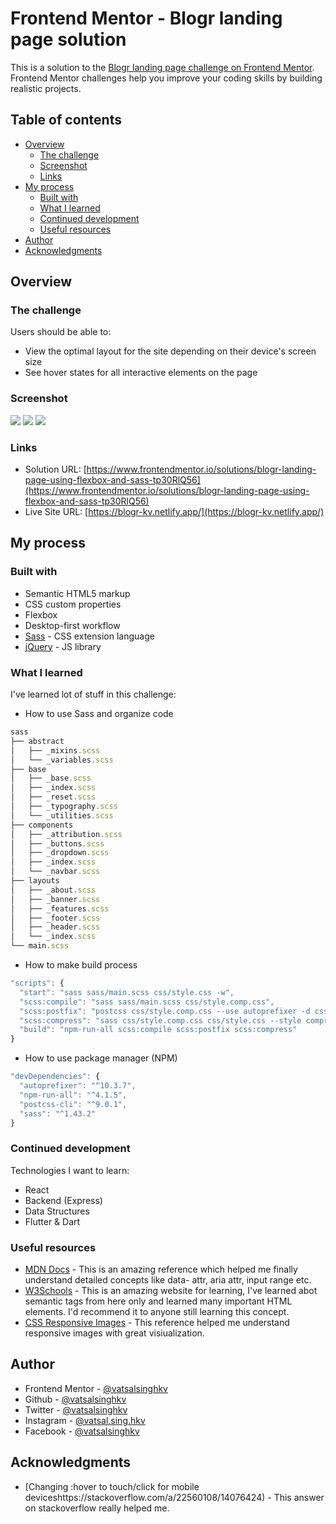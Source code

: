 # Frontend Mentor - Blogr landing page solution

This is a solution to the [Blogr landing page challenge on Frontend Mentor](https://www.frontendmentor.io/challenges/blogr-landing-page-EX2RLAApP). Frontend Mentor challenges help you improve your coding skills by building realistic projects.

## Table of contents

- [Overview](#overview)
  - [The challenge](#the-challenge)
  - [Screenshot](#screenshot)
  - [Links](#links)
- [My process](#my-process)
  - [Built with](#built-with)
  - [What I learned](#what-i-learned)
  - [Continued development](#continued-development)
  - [Useful resources](#useful-resources)
- [Author](#author)
- [Acknowledgments](#acknowledgments)

## Overview

### The challenge

Users should be able to:

- View the optimal layout for the site depending on their device's screen size
- See hover states for all interactive elements on the page

### Screenshot

![](./screenshots/Screenshot-desktop.png)
![](./screenshots/Screenshot-mobile.png)
![](./screenshots/Screenshot-navbar.png)

### Links

- Solution URL: [https://www.frontendmentor.io/solutions/blogr-landing-page-using-flexbox-and-sass-tp30RlQ56](https://www.frontendmentor.io/solutions/blogr-landing-page-using-flexbox-and-sass-tp30RlQ56)
- Live Site URL: [https://blogr-kv.netlify.app/](https://blogr-kv.netlify.app/)

## My process

### Built with

- Semantic HTML5 markup
- CSS custom properties
- Flexbox
- Desktop-first workflow
- [Sass](https://sass-lang.com/) - CSS extension language
- [jQuery](https://jquery.com/) - JS library

### What I learned

I've learned lot of stuff in this challenge:

- How to use Sass and organize code

```js
sass
├── abstract
│   ├── _mixins.scss
│   └── _variables.scss
├── base
│   ├── _base.scss
│   ├── _index.scss
│   ├── _reset.scss
│   ├── _typography.scss
│   └── _utilities.scss
├── components
│   ├── _attribution.scss
│   ├── _buttons.scss
│   ├── _dropdown.scss
│   ├── _index.scss
│   └── _navbar.scss
├── layouts
│   ├── _about.scss
│   ├── _banner.scss
│   ├── _features.scss
│   ├── _footer.scss
│   ├── _header.scss
│   └── _index.scss
└── main.scss
```

- How to make build process

```js
"scripts": {
  "start": "sass sass/main.scss css/style.css -w",
  "scss:compile": "sass sass/main.scss css/style.comp.css",
  "scss:postfix": "postcss css/style.comp.css --use autoprefixer -d css/",
  "scss:compress": "sass css/style.comp.css css/style.css --style compressed",
  "build": "npm-run-all scss:compile scss:postfix scss:compress"
}
```

- How to use package manager (NPM)

```js
"devDependencies": {
  "autoprefixer": "^10.3.7",
  "npm-run-all": "^4.1.5",
  "postcss-cli": "^9.0.1",
  "sass": "^1.43.2"
}
```

### Continued development

Technologies I want to learn:

- React
- Backend (Express)
- Data Structures
- Flutter & Dart

### Useful resources

- [MDN Docs](https://developer.mozilla.org/en-US/) - This is an amazing reference which helped me finally understand detailed concepts like data- attr, aria attr, input range etc.
- [W3Schools](https://www.w3schools.com/) - This is an amazing website for learning, I've learned abot semantic tags from here only and learned many important HTML elements. I'd recommend it to anyone still learning this concept.
- [CSS Responsive Images](https://imagekit.io/responsive-images/#chapter-4---srcset) - This reference helped me understand responsive images with great visiualization.

## Author

- Frontend Mentor - [@vatsalsinghkv](https://www.frontendmentor.io/profile/vatsalsinghkv)
- Github - [@vatsalsinghkv](https://github.com/vatsalsinghkv)
- Twitter - [@vatsalsinghkv](https://www.twitter.com/vatsalsinghkv)
- Instagram - [@vatsal.sing.hkv](https://www.instagram.com/vatsal.singh.kv)
- Facebook - [@vatsalsinghkv](https://www.facebook.com/vatsal.singh.kv)

## Acknowledgments

- [Changing :hover to touch/click for mobile deviceshttps://stackoverflow.com/a/22560108/14076424) - This answer on stackoverflow really helped me.

